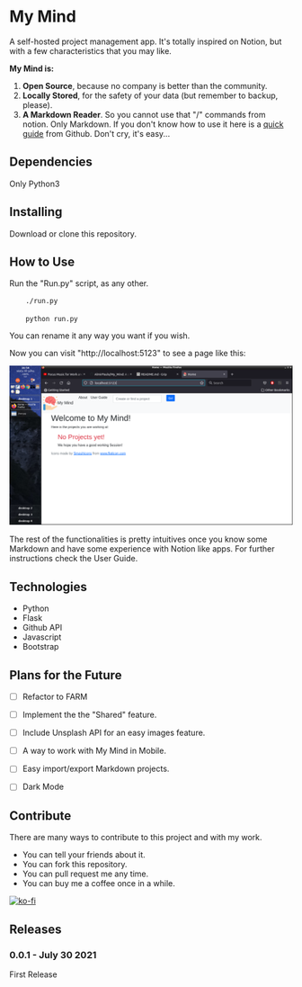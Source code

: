 # My Mind
A self-hosted project management app. It's totally inspired on Notion, but with a few characteristics that you may like.

**My Mind is:**

1. **Open Source**, because no company is better than the community.
2. **Locally Stored**, for the safety of your data (but remember to backup, please).
3. **A Markdown Reader**. So you cannot use that "/" commands from notion. Only Markdown. If you don't know how to use it here is a [quick guide](https://guides.github.com/features/mastering-markdown/) from Github. Don't cry, it's easy...
<!--4. **Shareable**, I mean, you can share your projects with your team if you want to. The process is safe once your team would need an specific password (created by you) in order to access the shared pages. And if you don't want to share from your local machine (fair enough) you can deploy an instance of **My Mind** anywhere with just the projects you want to share. 

<!--Check here the live sample in a repl-->

## Dependencies

Only Python3

## Installing

Download or clone this repository.

## How to Use

Run the "Run.py" script, as any other. 

        ./run.py

        python run.py

You can rename it any way you want if you wish.

Now you can visit "http://localhost:5123" to see a page like this:

![screen](https://raw.githubusercontent.com/AlmirPaulo/My_Mind/main/screen.png)

The rest of the functionalities is pretty intuitives once you know some Markdown and have some experience with Notion like apps. For further instructions check the User Guide. 

## Technologies

* Python
* Flask
* Github API
* Javascript
* Bootstrap

## Plans for the Future

- [ ] Refactor to FARM
- [ ] Implement the the "Shared" feature.
- [ ] Include Unsplash API for an easy images feature.
- [ ] A way to work with My Mind in Mobile.
- [ ] Easy import/export Markdown projects.
- [ ] Dark Mode


## Contribute

There are many ways to contribute to this project and with my work.

* You can tell your friends about it. 
* You can fork this repository.
* You can pull request me any time.
* You can buy me a coffee once in a while. 

[![ko-fi](https://ko-fi.com/img/githubbutton_sm.svg)](https://ko-fi.com/C0C26878E)

## Releases

### 0.0.1 - July 30 2021
 First Release

